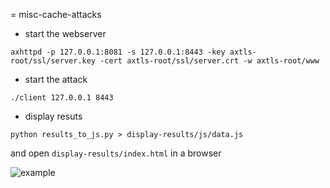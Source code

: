 = misc-cache-attacks

- start the webserver

```axhttpd -p 127.0.0.1:8081 -s 127.0.0.1:8443 -key axtls-root/ssl/server.key -cert axtls-root/ssl/server.crt -w axtls-root/www```

- start the attack

```./client 127.0.0.1 8443```

- display resuts

```python results_to_js.py > display-results/js/data.js```

and open `display-results/index.html` in a browser 

![example](https://github.com/polymorf/misc-cache-attacks/raw/master/display-results/example.png)
